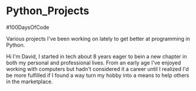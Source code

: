 # Python_Projects
\#100DaysOfCode

Various projects I've been working on lately to get better at programming in Python.

Hi I'm David,  I started in tech about 8 years eager to bein a new chapter in both my personal and professional lives.
From an early age I've enjoyed working with computers but hadn't considered it a career until I realized I'd be more fulfilled
if I found a way turn my hobby into a means to help others in the marketplace.  
